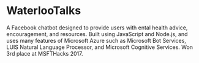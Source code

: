 # WaterlooTalks
A Facebook chatbot designed to provide users with ental health advice, encouragement, and resources. Built using JavaScript and Node.js, and uses many features of Microsoft Azure such as Microsoft Bot Services, LUIS Natural Language Processor, and Microsoft Cognitive Services. Won 3rd place at MSFTHacks 2017.  
